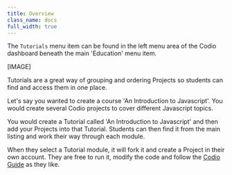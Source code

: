 ```yaml
---
title: Overview
class_name: docs
full_width: true
---
```


The `Tutorials` menu item can be found in the left menu area of the Codio dashboard beneath the main 'Education' menu item.

[IMAGE]

Tutorials are a great way of grouping and ordering Projects so students can find and access them in one place. 

Let's say you wanted to create a course 'An Introduction to Javascript'. You would create several Codio projects to cover different Javascript topics. 

You would create a Tutorial called 'An Introduction to Javascript' and then add your Projects into that Tutorial. Students can then find it from the main listing and work their way through each module. 

When they select a Tutorial module, it will fork it and create a Project in their own account. They are free to run it, modify the code and follow the [Codio Guide]() as they like.


